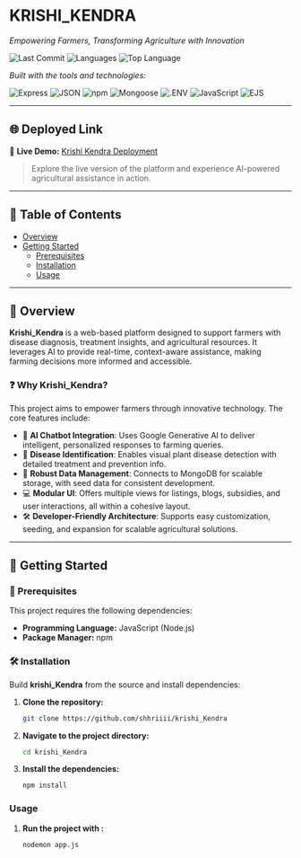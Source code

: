 # KRISHI_KENDRA

_Empowering Farmers, Transforming Agriculture with Innovation_

![Last Commit](https://img.shields.io/github/last-commit/shhriiii/krishi_Kendra?style=flat-square)
![Languages](https://img.shields.io/github/languages/count/shhriiii/krishi_Kendra?style=flat-square)
![Top Language](https://img.shields.io/github/languages/top/shhriiii/krishi_Kendra?style=flat-square)

_Built with the tools and technologies:_

![Express](https://img.shields.io/badge/Express-black?style=flat&logo=express)
![JSON](https://img.shields.io/badge/JSON-000?style=flat&logo=json)
![npm](https://img.shields.io/badge/npm-CB3837?style=flat&logo=npm&logoColor=white)
![Mongoose](https://img.shields.io/badge/Mongoose-880000?style=flat&logo=mongoose&logoColor=white)
![.ENV](https://img.shields.io/badge/.ENV-black?style=flat)
![JavaScript](https://img.shields.io/badge/JavaScript-F7DF1E?style=flat&logo=javascript&logoColor=black)
![EJS](https://img.shields.io/badge/EJS-87C232?style=flat)

---



## 🌐 Deployed Link

🚀 **Live Demo:** [Krishi Kendra Deployment](https://new-agritech.onrender.com)

> Explore the live version of the platform and experience AI-powered agricultural assistance in action.

---
## 📑 Table of Contents


- [Overview](#overview)
- [Getting Started](#getting-started)
  - [Prerequisites](#prerequisites)
  - [Installation](#installation)
  - [Usage](#usage)
  

---

## 🧠 Overview

**Krishi_Kendra** is a web-based platform designed to support farmers with disease diagnosis, treatment insights, and agricultural resources. It leverages AI to provide real-time, context-aware assistance, making farming decisions more informed and accessible.

### ❓ Why Krishi_Kendra?

This project aims to empower farmers through innovative technology. The core features include:

- 🧠 **AI Chatbot Integration**: Uses Google Generative AI to deliver intelligent, personalized responses to farming queries.
- 🌱 **Disease Identification**: Enables visual plant disease detection with detailed treatment and prevention info.
- 💾 **Robust Data Management**: Connects to MongoDB for scalable storage, with seed data for consistent development.
- 💻 **Modular UI**: Offers multiple views for listings, blogs, subsidies, and user interactions, all within a cohesive layout.
- 🛠️ **Developer-Friendly Architecture**: Supports easy customization, seeding, and expansion for scalable agricultural solutions.

---

## 🚀 Getting Started

### 🔧 Prerequisites

This project requires the following dependencies:

- **Programming Language:** JavaScript (Node.js)
- **Package Manager:** npm

### 🛠 Installation

Build **krishi_Kendra** from the source and install dependencies:

1. **Clone the repository:**

   ```bash
   git clone https://github.com/shhriiii/krishi_Kendra

2. **Navigate to the project directory:**

   ```bash
   cd krishi_Kendra
3. **Install the dependencies:**
   ```bash
   npm install

### Usage
1. **Run the project with :**
   ```bash
   nodemon app.js







